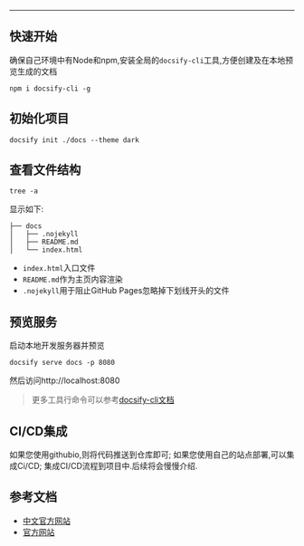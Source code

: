 
<article-title title="Docsify构建站点"></article-title>

<article-meta date="2023年7月21日"></article-meta>

--- 
## 快速开始
确保自己环境中有Node和npm,安装全局的`docsify-cli`工具,方便创建及在本地预览生成的文档
```shell
npm i docsify-cli -g
```

## 初始化项目
```shell
docsify init ./docs --theme dark
```

## 查看文件结构
```shell
tree -a
```
显示如下:
```shell
├── docs
│   ├── .nojekyll
│   ├── README.md
│   └── index.html
```
- `index.html`入口文件
- `README.md`作为主页内容渲染
- `.nojekyll`用于阻止GitHub Pages忽略掉下划线开头的文件

## 预览服务
启动本地开发服务器并预览

```shell
docsify serve docs -p 8080
```
然后访问http://localhost:8080

> 更多工具行命令可以参考[docsify-cli文档](https://github.com/docsifyjs/docsify-cli)


## CI/CD集成
如果您使用githubio,则将代码推送到仓库即可;
如果您使用自己的站点部署,可以集成Ci/CD;
集成CI/CD流程到项目中.后续将会慢慢介绍.

## 参考文档

* [中文官方网站](https://docsify.js.org/#/zh-cn/)
* [官方网站](https://docsify.js.org/#/)